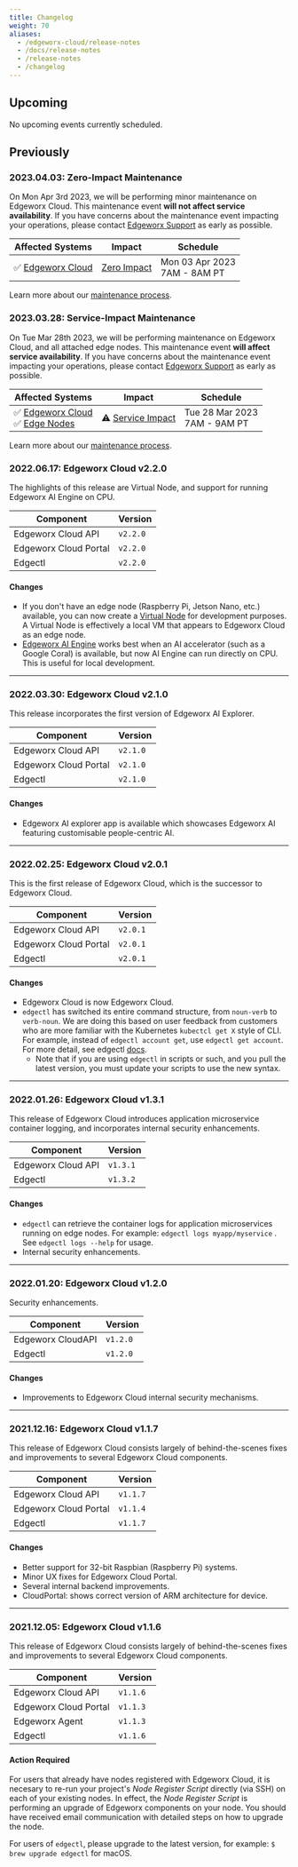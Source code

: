 ```yaml
---
title: Changelog
weight: 70
aliases:
  - /edgeworx-cloud/release-notes
  - /docs/release-notes
  - /release-notes
  - /changelog
---
```


## Upcoming

No upcoming events currently scheduled.

## Previously

### 2023.04.03: Zero-Impact Maintenance

On Mon Apr 3rd 2023, we will be performing minor maintenance
on Edgeworx Cloud. This maintenance event **will not affect
service availability**. If you have concerns
about the maintenance event impacting your operations, please contact [Edgeworx Support](mailto:support@edgeworx.io)
as early as possible.

| Affected Systems                                          | Impact                                                         | Schedule                           |
|-----------------------------------------------------------|----------------------------------------------------------------|------------------------------------|
| ✅ [Edgeworx Cloud](/docs/more/maintenance/#Edgeworx-cloud)<br/> | [Zero Impact](/docs/more/maintenance/#zero-impact-maintenance) | Mon 03 Apr 2023 <br/> 7AM - 8AM PT |

Learn more about our [maintenance process](/docs/more/maintenance/).

### 2023.03.28: Service-Impact Maintenance

On Tue Mar 28th 2023, we will be performing maintenance
on Edgeworx Cloud, and all attached edge nodes. This maintenance event **will affect
service availability**. If you have concerns
about the maintenance event impacting your operations, please contact [Edgeworx Support](mailto:support@edgeworx.io)
as early as possible.

| Affected Systems                                                                                            | Impact                                                                  | Schedule                           |
| ----------------------------------------------------------------------------------------------------------- | ----------------------------------------------------------------------- | ---------------------------------- |
| ✅ [Edgeworx Cloud](/docs/more/maintenance/#Edgeworx-cloud)<br/>✅ [Edge Nodes](/docs/more/maintenance/#edge-nodes) | ⚠️ [Service Impact](/docs/more/maintenance/#service-impact-maintenance) | Tue 28 Mar 2023 <br/> 7AM - 9AM PT |

Learn more about our [maintenance process](/docs/more/maintenance/).

### 2022.06.17: Edgeworx Cloud v2.2.0

The highlights of this release are Virtual Node, and support for running Edgeworx AI Engine on CPU.

| Component          | Version  |
| ------------------ | -------- |
| Edgeworx Cloud API    | `v2.2.0` |
| Edgeworx Cloud Portal | `v2.2.0` |
| Edgectl            | `v2.2.0` |

#### Changes

- If you don't have an edge node (Raspberry Pi, Jetson Nano, etc.) available, you can now create
  a [Virtual Node](/docs/cloud/adding-nodes/virtual-node/) for development purposes. A Virtual Node is effectively a local VM that appears
  to Edgeworx Cloud as an edge node.
- [Edgeworx AI Engine](https://edgeworx.io) works best when an AI accelerator (such as a Google Coral) is available, but now
  AI Engine can run directly on CPU. This is useful for local development.

______________________________________________________________________

### 2022.03.30: Edgeworx Cloud v2.1.0

This release incorporates the first version of Edgeworx AI Explorer.

| Component          | Version  |
|--------------------|----------|
| Edgeworx Cloud API    | `v2.1.0` |
| Edgeworx Cloud Portal | `v2.1.0` |
| Edgectl            | `v2.1.0` |

#### Changes

- Edgeworx AI explorer app is available which showcases Edgeworx AI featuring customisable
  people-centric AI.

______________________________________________________________________

### 2022.02.25: Edgeworx Cloud v2.0.1

This is the first release of Edgeworx Cloud, which is the successor to Edgeworx Cloud.

| Component          | Version  |
|--------------------|----------|
| Edgeworx Cloud API    | `v2.0.1` |
| Edgeworx Cloud Portal | `v2.0.1` |
| Edgectl            | `v2.0.1` |

#### Changes

- Edgeworx Cloud is now Edgeworx Cloud.
- `edgectl` has switched its entire command structure, from `noun-verb` to `verb-noun`. We are doing
  this based on user feedback from customers who are more familiar with the
  Kubernetes `kubectcl get X` style of CLI. For example, instead of `edgectl account get`,
  use `edgectl get account`. For more detail, see edgectl [docs](/docs/cloud/edgectl).
  - Note that if you are using `edgectl` in scripts or such, and you pull the latest version, you
    must update your scripts to use the new syntax.

______________________________________________________________________

### 2022.01.26: Edgeworx Cloud v1.3.1

This release of Edgeworx Cloud introduces application microservice container logging, and
incorporates internal security enhancements.

| Component       | Version  |
|-----------------|----------|
| Edgeworx Cloud API | `v1.3.1` |
| Edgectl         | `v1.3.2` |

#### Changes

- `edgectl` can retrieve the container logs for application microservices running on edge nodes. For
  example: `edgectl logs myapp/myservice` . See `edgectl logs --help` for usage.
- Internal security enhancements.

______________________________________________________________________

### 2022.01.20: Edgeworx Cloud v1.2.0

Security enhancements.

| Component         | Version  |
|-------------------|----------|
| Edgeworx CloudAPI | `v1.2.0` |
| Edgectl           | `v1.2.0` |

#### Changes

- Improvements to Edgeworx Cloud internal security mechanisms.

______________________________________________________________________

### 2021.12.16: Edgeworx Cloud v1.1.7

This release of Edgeworx Cloud consists largely of behind-the-scenes fixes and improvements to
several Edgeworx Cloud components.

| Component          | Version  |
|--------------------|----------|
| Edgeworx Cloud API    | `v1.1.7` |
| Edgeworx Cloud Portal | `v1.1.4` |
| Edgectl            | `v1.1.7` |

#### Changes

- Better support for 32-bit Raspbian (Raspberry Pi) systems.
- Minor UX fixes for Edgeworx Cloud Portal.
- Several internal backend improvements.
- CloudPortal: shows correct version of ARM architecture for device.

______________________________________________________________________

### 2021.12.05: Edgeworx Cloud v1.1.6

This release of Edgeworx Cloud consists largely of behind-the-scenes fixes and improvements to
several Edgeworx Cloud components.

| Component          | Version  |
|--------------------|----------|
| Edgeworx Cloud API    | `v1.1.6` |
| Edgeworx Cloud Portal | `v1.1.3` |
| Edgeworx Agent     | `v1.1.3` |
| Edgectl            | `v1.1.6` |

#### Action Required

For users that already have nodes registered with Edgeworx Cloud, it is necesary to re-run your
project's _Node Register Script_ directly (via SSH) on each of your existing nodes. In effect, the
_Node Register Script_ is performing an upgrade of Edgeworx components on your node. You should have
received email communication with detailed steps on how to upgrade the node.

For users of `edgectl`, please upgrade to the latest version, for example: `$ brew upgrade edgectl`
for macOS.
